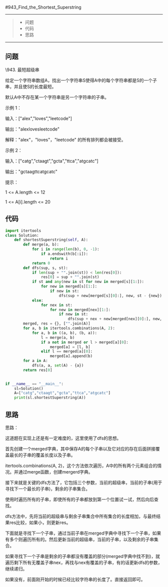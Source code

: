 #943_Find_the_Shortest_Superstring

------

> - 问题
> - 代码
> - 思路

------

## 问题

 \943. 最短超级串

 

给定一个字符串数组A，找出一个字符串S使得A中的每个字符串都是S的一个子串，并且使S的长度最短。

 

默认A中不存在某一个字符串是另一个字符串的子串。

示例 1：

 

输入：["alex","loves","leetcode"]

输出："alexlovesleetcode"

解释："alex"，"loves"，"leetcode" 的所有排列都会被接受。

示例 2：

 

输入：["catg","ctaagt","gcta","ttca","atgcatc"]

输出："gctaagttcatgcatc"

 

 

提示：

 

1 <= A.length <= 12

1 <= A[i].length <= 20

## 代码

```python
import itertools
class Solution:
    def shortestSuperstring(self, A):
        def merge(a, b):
            for i in range(len(b), 0, -1):
                if a.endswith(b[:i]):
                    return i
            return 0
        def dfs(sup, s, st):
            if len(sup + "".join(st)) < len(res[0]):
                res[0] = sup + "".join(st)
            if st and any(new in st for new in merged[s][1:]):
                for new in merged[s][1:]:
                    if new in st:
                        dfs(sup + new[merged[s][0]:], new, st - {new})
            else:
                for nex in st:
                    for new in merged[nex][1:]:
                        if new in st:
                            dfs(sup + nex + new[merged[nex][0]:], new, st - {nex, new})
        merged, res = {}, ["".join(A)]
        for a, b in itertools.combinations(A, 2):
            for a, b in ((a, b), (b, a)):
                l = merge(a, b)
                if a not in merged or l > merged[a][0]:
                    merged[a] = [l, b]
                elif l == merged[a][0]:
                    merged[a].append(b)
        for a in A:
            dfs(a, a, set(A) - {a})
        return res[0]
        

if __name__ == "__main__":
    sl=Solution()
    A=["catg","ctaagt","gcta","ttca","atgcatc"]
    print(sl.shortestSuperstring(A))
```

## 思路

思路：

这道题在实现上还是有一定难度的，这里使用了dfs的思想。

首先创建一个merged字典，其中保存A的每个子串以及它对应的存在后面拼接覆盖最长的子串的覆盖长度以及子串。

itertools.combinations(A, 2)，这个方法依次遍历，A中的所有两个元素组合的情况。并通过merge函数，创建mergerd字典。

接下来就是关键的dfs方法了，它包括三个参数，当前的超级串，当前的子串(用于寻找下一个最长的子串)，剩余的子串集合。

使用时遍历所有的子串，即使所有的子串都放到第一个位置试一试，然后向后查找。

dfs方法中，先将当前的超级串与剩余子串集合中所有集合的长度相加，与最终结果res比较，如果小，则更新res。

下面就是寻找下一个子串，通过当前子串在merged字典中寻找下一个子串，如果有多个则遍历所有的。然后更新当前的超级串，当前的子串，以及剩余的子串集合。

如果寻找下一个子串是剩余的子串都没有覆盖的部分(merged字典中找不到)，就遍历剩下所有无覆盖子串nex，再找与nex有覆盖的子串，有的话更新dfs的参数，继续递归。

如果没有，前面刚开始的时候已经比较字符串的长度了。直接返回即可。